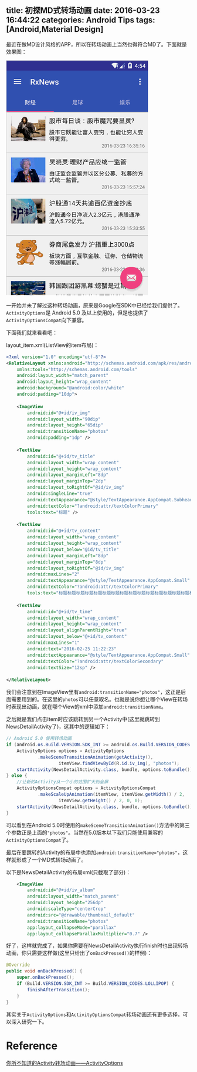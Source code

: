 title: 初探MD式转场动画
date: 2016-03-23 16:44:22
categories: Android Tips
tags: [Android,Material Design]
---
最近在做MD设计风格的APP，所以在转场动画上当然也得符合MD了。下面就是效果图：

![这里写图片描述](/uploads/20160323/20160323165423.gif)

一开始并未了解过这种转场动画，原来是Google在SDK中已经给我们提供了。`ActivityOptions`是 Android 5.0 及以上使用的，但是也提供了`ActivityOptionsCompat`向下兼容。

下面我们就来看看吧：

layout_item.xml(ListView的item布局)：

``` xml
<?xml version="1.0" encoding="utf-8"?>
<RelativeLayout xmlns:android="http://schemas.android.com/apk/res/android"
    xmlns:tools="http://schemas.android.com/tools"
    android:layout_width="match_parent"
    android:layout_height="wrap_content"
    android:background="@android:color/white"
    android:padding="10dp">

    <ImageView
        android:id="@+id/iv_img"
        android:layout_width="90dip"
        android:layout_height="65dip"
        android:transitionName="photos"
        android:padding="1dp" />

    <TextView
        android:id="@+id/tv_title"
        android:layout_width="wrap_content"
        android:layout_height="wrap_content"
        android:layout_marginLeft="8dp"
        android:layout_marginTop="2dp"
        android:layout_toRightOf="@id/iv_img"
        android:singleLine="true"
        android:textAppearance="@style/TextAppearance.AppCompat.Subhead"
        android:textColor="?android:attr/textColorPrimary"
        tools:text="标题" />

    <TextView
        android:id="@+id/tv_content"
        android:layout_width="wrap_content"
        android:layout_height="wrap_content"
        android:layout_below="@id/tv_title"
        android:layout_marginLeft="8dp"
        android:layout_marginTop="8dp"
        android:layout_toRightOf="@id/iv_img"
        android:maxLines="2"
        android:textAppearance="@style/TextAppearance.AppCompat.Small"
        android:textColor="?android:attr/textColorPrimary"
        tools:text="标题标题标题标题标题标题标题标题标题标题标题标题标题标题标题标题" />

    <TextView
        android:id="@+id/tv_time"
        android:layout_width="wrap_content"
        android:layout_height="wrap_content"
        android:layout_alignParentRight="true"
        android:layout_below="@+id/tv_content"
        android:maxLines="1"
        android:text="2016-02-25 11:22:23"
        android:textAppearance="@style/TextAppearance.AppCompat.Small"
        android:textColor="?android:attr/textColorSecondary"
        android:textSize="12sp" />

</RelativeLayout>
```

我们会注意到在ImageView里有`android:transitionName="photos"`，这正是后面需要用到的。在这里的`photos`可以任意取名。也就是说你想让哪个View在转场时表现出动画，就在哪个View的xml中添加`android:transitionName`。

之后就是我们点击Item时应该跳转到另一个Activity中(这里就跳转到NewsDetailActivity了)，这其中的逻辑如下：
	
```java
// Android 5.0 使用转场动画
if (android.os.Build.VERSION.SDK_INT >= android.os.Build.VERSION_CODES.LOLLIPOP) {
    ActivityOptions options = ActivityOptions
            .makeSceneTransitionAnimation(getActivity(),
                    itemView.findViewById(R.id.iv_img), "photos");
    startActivity(NewsDetailActivity.class, bundle, options.toBundle());
} else {
    //让新的Activity从一个小的范围扩大到全屏
    ActivityOptionsCompat options = ActivityOptionsCompat
            .makeScaleUpAnimation(itemView, itemView.getWidth() / 2,
                    itemView.getHeight() / 2, 0, 0);
    startActivity(NewsDetailActivity.class, bundle, options.toBundle());
}
```

可以看到在Android 5.0时使用的`makeSceneTransitionAnimation()`方法中的第三个参数正是上面的`"photos"`。当然在5.0版本以下我们只能使用兼容的`ActivityOptionsCompat`了。

最后在要跳转的Activity的布局中也添加`android:transitionName="photos"`，这样就形成了一个MD式转场动画了。

以下是NewsDetailActivity的布局xml(只截取了部分)：

``` xml
	<ImageView
	    android:id="@+id/iv_album"
	    android:layout_width="match_parent"
	    android:layout_height="256dp"
	    android:scaleType="centerCrop"
	    android:src="@drawable/thumbnail_default"
	    android:transitionName="photos"
	    app:layout_collapseMode="parallax"
	    app:layout_collapseParallaxMultiplier="0.7" />
```

好了，这样就完成了，如果你需要在NewsDetailActivity执行finish时也出现转场动画，你只需要这样做(这里只给出了`onBackPressed()`的样例)：

``` java
@Override
public void onBackPressed() {
    super.onBackPressed();
    if (Build.VERSION.SDK_INT >= Build.VERSION_CODES.LOLLIPOP) {
        finishAfterTransition();
    }
}
```

其实关于`ActivityOptions`和`ActivityOptionsCompat`转场动画还有更多选择，可以深入研究一下。

Reference
============
[你所不知道的Activity转场动画——ActivityOptions](http://www.lxway.com/895445426.htm)